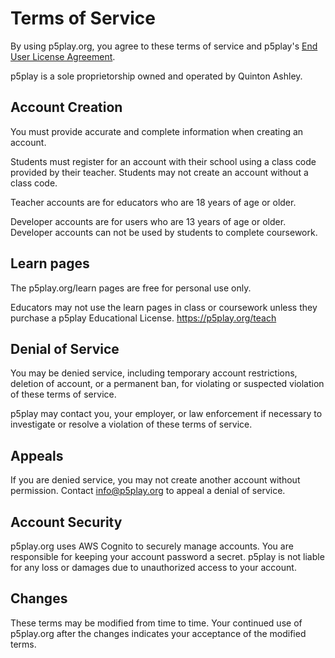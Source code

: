 # Terms of Service

By using p5play.org, you agree to these terms of service and p5play's [End User License Agreement](https://github.com/quinton-ashley/p5play/blob/main/EULA.md).

p5play is a sole proprietorship owned and operated by Quinton Ashley.

## Account Creation

You must provide accurate and complete information when creating an account.

Students must register for an account with their school using a class code provided by their teacher. Students may not create an account without a class code.

Teacher accounts are for educators who are 18 years of age or older.

Developer accounts are for users who are 13 years of age or older. Developer accounts can not be used by students to complete coursework.

## Learn pages

The p5play.org/learn pages are free for personal use only.

Educators may not use the learn pages in class or coursework unless they purchase a p5play Educational License. https://p5play.org/teach

## Denial of Service

You may be denied service, including temporary account restrictions, deletion of account, or a permanent ban, for violating or suspected violation of these terms of service.

p5play may contact you, your employer, or law enforcement if necessary to investigate or resolve a violation of these terms of service.

## Appeals

If you are denied service, you may not create another account without permission. Contact info@p5play.org to appeal a denial of service.

## Account Security

p5play.org uses AWS Cognito to securely manage accounts. You are responsible for keeping your account password a secret. p5play is not liable for any loss or damages due to unauthorized access to your account.

## Changes

These terms may be modified from time to time. Your continued use of p5play.org after the changes indicates your acceptance of the modified terms.
